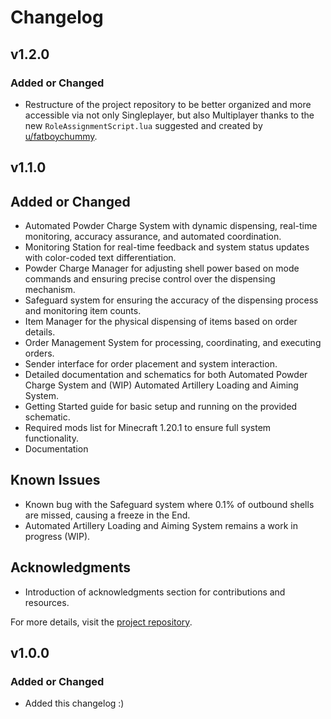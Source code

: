 # Changelog

## v1.2.0

### Added or Changed
- Restructure of the project repository to be better organized and more accessible via not only Singleplayer, but also Multiplayer thanks to the new `RoleAssignmentScript.lua` suggested and created by [u/fatboychummy](https://www.reddit.com/user/fatboychummy/).
## v1.1.0

## Added or Changed
- Automated Powder Charge System with dynamic dispensing, real-time monitoring, accuracy assurance, and automated coordination.
- Monitoring Station for real-time feedback and system status updates with color-coded text differentiation.
- Powder Charge Manager for adjusting shell power based on mode commands and ensuring precise control over the dispensing mechanism.
- Safeguard system for ensuring the accuracy of the dispensing process and monitoring item counts.
- Item Manager for the physical dispensing of items based on order details.
- Order Management System for processing, coordinating, and executing orders.
- Sender interface for order placement and system interaction.
- Detailed documentation and schematics for both Automated Powder Charge System and (WIP) Automated Artillery Loading and Aiming System.
- Getting Started guide for basic setup and running on the provided schematic.
- Required mods list for Minecraft 1.20.1 to ensure full system functionality.
- Documentation

## Known Issues
- Known bug with the Safeguard system where 0.1% of outbound shells are missed, causing a freeze in the End.
- Automated Artillery Loading and Aiming System remains a work in progress (WIP).

## Acknowledgments
- Introduction of acknowledgments section for contributions and resources.

For more details, visit the [project repository](https://github.com/JavaBoii/PixelPrecision).


## v1.0.0

### Added or Changed
- Added this changelog :)

